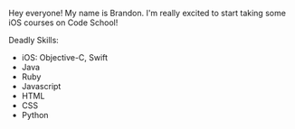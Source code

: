 Hey everyone! My name is Brandon. I'm really excited to start taking some
iOS courses on Code School!

Deadly Skills:
* iOS: Objective-C, Swift
* Java
* Ruby
* Javascript
* HTML
* CSS
* Python
